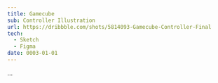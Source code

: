 ```yaml
---
title: Gamecube
sub: Controller Illustration
url: https://dribbble.com/shots/5814093-Gamecube-Controller-Final
tech:
  - Sketch
  - Figma
date: 0003-01-01
---
```


...